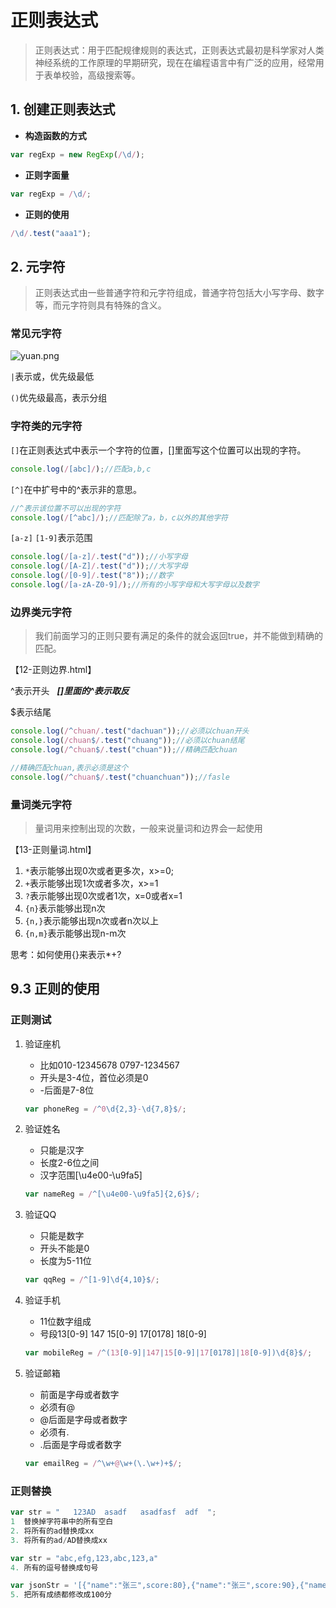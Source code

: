 # 正则表达式

> 正则表达式：用于匹配规律规则的表达式，正则表达式最初是科学家对人类神经系统的工作原理的早期研究，现在在编程语言中有广泛的应用，经常用于表单校验，高级搜索等。

## 1. 创建正则表达式

- **构造函数的方式**

```javascript
var regExp = new RegExp(/\d/);

```

- **正则字面量**

```javascript
var regExp = /\d/;

```

- **正则的使用**

```javascript
/\d/.test("aaa1");

```

## 2. 元字符

> 正则表达式由一些普通字符和元字符组成，普通字符包括大小写字母、数字等，而元字符则具有特殊的含义。

### 常见元字符

![yuan.png](http://ww1.sinaimg.cn/large/006xGv6Hgy1g9rftlc6ujj30m70a374g.jpg)

`|`表示或，优先级最低

`()`优先级最高，表示分组

### 字符类的元字符

`[]`在正则表达式中表示一个字符的位置，[]里面写这个位置可以出现的字符。

```javascript
console.log(/[abc]/);//匹配a,b,c

```

`[^]`在中扩号中的^表示非的意思。

```javascript
//^表示该位置不可以出现的字符
console.log(/[^abc]/);//匹配除了a，b，c以外的其他字符

```

`[a-z]` `[1-9]`表示范围

```javascript
console.log(/[a-z]/.test("d"));//小写字母
console.log(/[A-Z]/.test("d"));//大写字母
console.log(/[0-9]/.test("8"));//数字
console.log(/[a-zA-Z0-9]/);//所有的小写字母和大写字母以及数字

```

### 边界类元字符

> 我们前面学习的正则只要有满足的条件的就会返回true，并不能做到精确的匹配。

【12-正则边界.html】

^表示开头   ***[]里面的^表示取反***

$表示结尾

```javascript
console.log(/^chuan/.test("dachuan"));//必须以chuan开头
console.log(/chuan$/.test("chuang"));//必须以chuan结尾
console.log(/^chuan$/.test("chuan"));//精确匹配chuan

//精确匹配chuan,表示必须是这个
console.log(/^chuan$/.test("chuanchuan"));//fasle

```

### 量词类元字符

> 量词用来控制出现的次数，一般来说量词和边界会一起使用

【13-正则量词.html】

1. `*`表示能够出现0次或者更多次，x>=0;
2. `+`表示能够出现1次或者多次，x>=1
3. `?`表示能够出现0次或者1次，x=0或者x=1
4. `{n}`表示能够出现n次
5. `{n,}`表示能够出现n次或者n次以上
6. `{n,m}`表示能够出现n-m次

思考：如何使用{}来表示*+? 



## 9.3 正则的使用

### 正则测试

1. 验证座机

   - 比如010-12345678  0797-1234567
   - 开头是3-4位，首位必须是0
   - -后面是7-8位

   ```javascript
   var phoneReg = /^0\d{2,3}-\d{7,8}$/;
   
   ```

2. 验证姓名

   - 只能是汉字
   - 长度2-6位之间
   - 汉字范围[\u4e00-\u9fa5]

   ```javascript
   var nameReg = /^[\u4e00-\u9fa5]{2,6}$/;
   
   ```

3. 验证QQ

   - 只能是数字
   - 开头不能是0
   - 长度为5-11位

   ```javascript
   var qqReg = /^[1-9]\d{4,10}$/;
   
   ```

4. 验证手机

   - 11位数字组成
   - 号段13[0-9] 147 15[0-9] 17[0178] 18[0-9]

   ```javascript
   var mobileReg = /^(13[0-9]|147|15[0-9]|17[0178]|18[0-9])\d{8}$/;
   
   ```

5. 验证邮箱

   - 前面是字母或者数字
   - 必须有@
   - @后面是字母或者数字
   - 必须有.
   - .后面是字母或者数字

   ```javascript
   var emailReg = /^\w+@\w+(\.\w+)+$/;
   
   ```

### 正则替换

```javascript
var str = "   123AD  asadf   asadfasf  adf  ";
1  替换掉字符串中的所有空白
2. 将所有的ad替换成xx
3. 将所有的ad/AD替换成xx

var str = "abc,efg,123,abc,123,a"
4. 所有的逗号替换成句号

var jsonStr = '[{"name":"张三",score:80},{"name":"张三",score:90},{"name":"张三",score:81}]'; 
5. 把所有成绩都修改成100分

```

